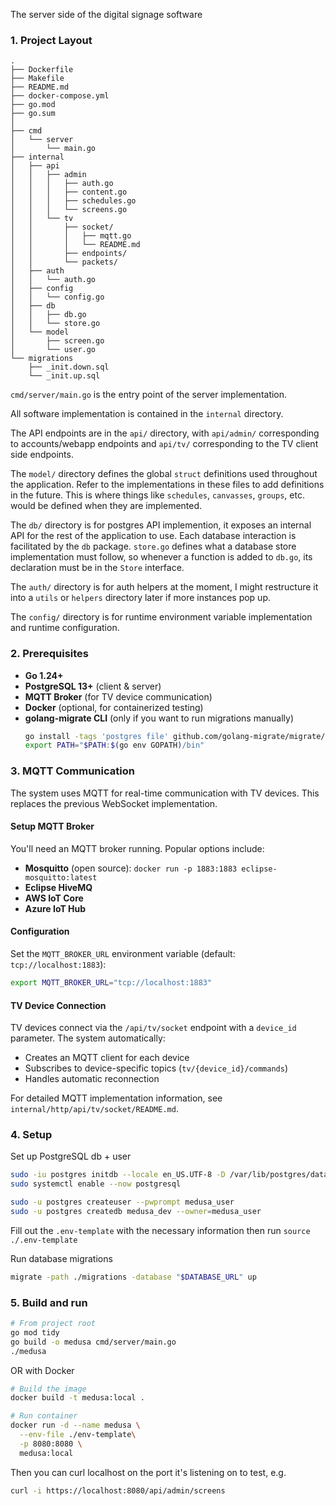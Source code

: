 The server side of the digital signage software

### 1. Project Layout
```
.
├── Dockerfile
├── Makefile
├── README.md
├── docker-compose.yml
├── go.mod
├── go.sum
│   
├── cmd
│   └── server
│       └── main.go
├── internal
│   ├── api
│   │   ├── admin
│   │   │   ├── auth.go
│   │   │   ├── content.go
│   │   │   ├── schedules.go
│   │   │   └── screens.go
│   │   └── tv
│   │       ├── socket/
│   │       │   ├── mqtt.go
│   │       │   └── README.md
│   │       ├── endpoints/
│   │       └── packets/
│   ├── auth
│   │   └── auth.go
│   ├── config
│   │   └── config.go
│   ├── db
│   │   ├── db.go
│   │   └── store.go
│   └── model
│       ├── screen.go
│       └── user.go
└── migrations
    ├── _init.down.sql
    └── _init.up.sql
```

`cmd/server/main.go` is the entry point of the server implementation. 

All software implementation is contained in the `internal` directory.

The API endpoints are in the `api/` directory, with `api/admin/` corresponding to accounts/webapp endpoints and `api/tv/` corresponding to the TV client side endpoints.

The `model/` directory defines the global `struct` definitions used throughout the application. Refer to the implementations in these files to add definitions in the future. 
This is where things like `schedules`, `canvasses`, `groups`, etc. would be defined when they are implemented.

The `db/` directory is for postgres API implemention, it exposes an internal API for the rest of the application to use. Each database interaction is facilitated by the `db` package. 
`store.go` defines what a database store implementation must follow, so whenever a function is added to `db.go`, its declaration must be in the `Store` interface.

The `auth/` directory is for auth helpers at the moment, I might restructure it into a `utils` or `helpers` directory later if more instances pop up.

The `config/` directory is for runtime environment variable implementation and runtime configuration.

### 2. Prerequisites

- **Go 1.24+**  
- **PostgreSQL 13+** (client & server)  
- **MQTT Broker** (for TV device communication)
- **Docker** (optional, for containerized testing)  
- **golang-migrate CLI** (only if you want to run migrations manually)  
  ```bash
  go install -tags 'postgres file' github.com/golang-migrate/migrate/v4/cmd/migrate@latest
  export PATH="$PATH:$(go env GOPATH)/bin"

### 3. MQTT Communication

The system uses MQTT for real-time communication with TV devices. This replaces the previous WebSocket implementation.

#### Setup MQTT Broker

You'll need an MQTT broker running. Popular options include:
- **Mosquitto** (open source): `docker run -p 1883:1883 eclipse-mosquitto:latest`
- **Eclipse HiveMQ**
- **AWS IoT Core**
- **Azure IoT Hub**

#### Configuration

Set the `MQTT_BROKER_URL` environment variable (default: `tcp://localhost:1883`):

```bash
export MQTT_BROKER_URL="tcp://localhost:1883"
```

#### TV Device Connection

TV devices connect via the `/api/tv/socket` endpoint with a `device_id` parameter. The system automatically:
- Creates an MQTT client for each device
- Subscribes to device-specific topics (`tv/{device_id}/commands`)
- Handles automatic reconnection

For detailed MQTT implementation information, see `internal/http/api/tv/socket/README.md`.

### 4. Setup
Set up PostgreSQL db + user
```bash
sudo -iu postgres initdb --locale en_US.UTF-8 -D /var/lib/postgres/data
sudo systemctl enable --now postgresql

sudo -u postgres createuser --pwprompt medusa_user
sudo -u postgres createdb medusa_dev --owner=medusa_user
```

Fill out the `.env-template` with the necessary information then run `source ./.env-template`

Run database migrations
```bash
migrate -path ./migrations -database "$DATABASE_URL" up
```

### 5. Build and run

```bash
# From project root
go mod tidy
go build -o medusa cmd/server/main.go
./medusa
```

OR with Docker 

```bash
# Build the image
docker build -t medusa:local .

# Run container
docker run -d --name medusa \
  --env-file ./env-template\
  -p 8080:8080 \
  medusa:local
```

Then you can curl localhost on the port it's listening on to test, e.g.
```bash
curl -i https://localhost:8080/api/admin/screens
```
